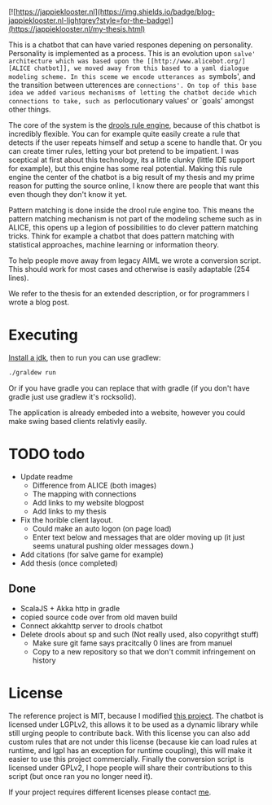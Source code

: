 [![https://jappieklooster.nl](https://img.shields.io/badge/blog-jappieklooster.nl-lightgrey?style=for-the-badge)](https://jappieklooster.nl/my-thesis.html)

This is a chatbot that can have varied respones depening on personality.
Personality is implemented as a process.
This is an evolution upon `salve' architecture which was based upon the
[[http://www.alicebot.org/][ALICE chatbot]],
we moved away from this based to a yaml dialogue modeling scheme.
In this sceme we encode utterances as `symbols', and the transition between
utterences are `connections'.
On top of this base idea we added various mechanisms of letting the chatbot
decide which connections to take, such as `perlocutionary values' or `goals'
amongst other things.

The core of the system is the [drools rule engine](https://www.drools.org/),
because of this chatbot is incredibly flexible.
You can for example quite easily create a rule that detects if the user repeats
himself and setup a scene to handle that.
Or you can create timer rules, letting your bot pretend to be impatient.
I was sceptical at first about this technology, its a little clunky
(little IDE support for example),
but this engine has some real potential.
Making this rule engine the center of the chatbot is a big result of my thesis
and my prime reason for putting the source online,
I know there are people that want this even though they don't know it yet.

Pattern matching is done inside the drool rule engine too.
This means the pattern matching mechanism is not part of the modeling scheme
such as in ALICE,
this opens up a legion of possibilities to do clever pattern matching tricks.
Think for example a chatbot that does pattern matching with statistical
approaches, machine learning or information theory.

To help people move away from legacy AIML we wrote a conversion script.
This should work for most cases and otherwise is easily adaptable (254 lines).

We refer to the thesis for an extended description,
or for programmers I wrote a blog post.

# Executing
[Install a jdk](http://openjdk.java.net/install/index.html), then to run you can use gradlew:

```sh
./graldew run
```

Or if you have gradle you can replace that with gradle
(if you don't have gradle just use gradlew it's rocksolid).

The application is already embeded into a website,
however you could make swing based clients relativly easily.

# TODO todo
+ Update readme
  + Difference from ALICE (both images)
  + The mapping with connections
  + Add links to my website blogpost
  + Add links to my thesis
+ Fix the horible client layout.
  + Could make an auto logon (on page load)
  + Enter text below and messages that are older moving up
    (it just seems unatural pushing older messages down.)
+ Add citations (for salve game for example)
+ Add thesis (once completed)

## Done
 + ScalaJS + Akka http in gradle
 + copied source code over from old maven build
 + Connect akkahttp server to drools chatbot
 + Delete drools about sp and such (Not really used, also copyrithgt stuff)
   + Make sure git fame says pracitcally 0 lines are from manuel
   + Copy to a new repository so that we don't commit infringement on history

# License
The reference project is MIT, because I modified [this project](https://github.com/jrudolph/akka-http-scala-js-websocket-chat).
The chatbot is licensed under LGPLv2,
this allows it to be used as a dynamic library while still urging people to
contribute back.
With this license you can also add custom rules that are not under this license
(because kie can load rules at runtime, and lgpl has an exception for runtime
coupling),
this will make it easier to use this project commercially.
Finally the conversion script is licensed under GPLv2,
I hope people will share their contributions to this script
(but once ran you no longer need it).

If your project requires different licenses please contact [me](https://jappieklooster.nl).
